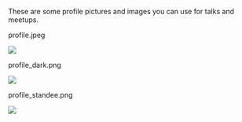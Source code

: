 These are some profile pictures and images you can use for talks and meetups.

profile.jpeg

![](img/profile_small.jpeg)

profile_dark.png

![](img/profile_dark.png)

profile_standee.png

![](img/profile_standee.png)
